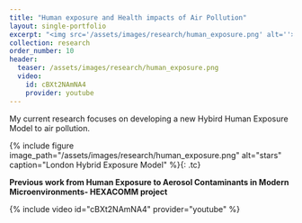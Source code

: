 ```yaml
---
title: "Human exposure and Health impacts of Air Pollution"
layout: single-portfolio
excerpt: "<img src='/assets/images/research/human_exposure.png' alt=''>"
collection: research
order_number: 10
header: 
  teaser: /assets/images/research/human_exposure.png
  video: 
    id: cBXt2NAmNA4
    provider: youtube
---
```


My current research focuses on developing a new Hybird Human Exposure Model to air pollution. 

{% include figure image_path="/assets/images/research/human_exposure.png" alt="stars" caption="London Hybrid Exposure Model" %}{: .tc}


**Previous work from Human Exposure to Aerosol Contaminants in Modern Microenvironments- HEXACOMM project**

{% include video id="cBXt2NAmNA4" provider="youtube" %}
